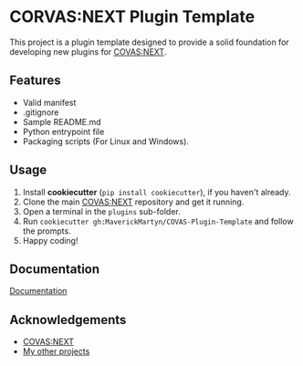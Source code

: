
# CORVAS:NEXT Plugin Template

This project is a plugin template designed to provide a solid foundation for developing new plugins for [COVAS:NEXT](https://github.com/RatherRude/Elite-Dangerous-AI-Integration).
## Features

- Valid manifest
- .gitignore
- Sample README.md
- Python entrypoint file
- Packaging scripts (For Linux and Windows).


## Usage

1. Install **cookiecutter** (`pip install cookiecutter`), if you haven't already.
2. Clone the main [COVAS:NEXT](https://github.com/RatherRude/Elite-Dangerous-AI-Integration) repository and get it running.
3. Open a terminal in the `plugins` sub-folder.
4. Run `cookiecutter gh:MaverickMartyn/COVAS-Plugin-Template` and follow the prompts.
6. Happy coding!

## Documentation

[Documentation](https://ratherrude.github.io/Elite-Dangerous-AI-Integration/plugins/Development/)


## Acknowledgements

 - [COVAS:NEXT](https://github.com/RatherRude/Elite-Dangerous-AI-Integration)
 - [My other projects](https://github.com/MaverickMartyn)
